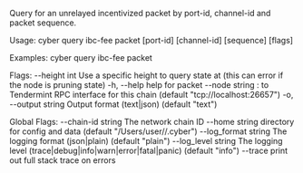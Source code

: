 Query for an unrelayed incentivized packet by port-id, channel-id and packet sequence.

Usage:
  cyber query ibc-fee packet [port-id] [channel-id] [sequence] [flags]

Examples:
cyber query ibc-fee packet

Flags:
      --height int      Use a specific height to query state at (this can error if the node is pruning state)
  -h, --help            help for packet
      --node string     <host>:<port> to Tendermint RPC interface for this chain (default "tcp://localhost:26657")
  -o, --output string   Output format (text|json) (default "text")

Global Flags:
      --chain-id string     The network chain ID
      --home string         directory for config and data (default "/Users/user//.cyber")
      --log_format string   The logging format (json|plain) (default "plain")
      --log_level string    The logging level (trace|debug|info|warn|error|fatal|panic) (default "info")
      --trace               print out full stack trace on errors
